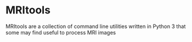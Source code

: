 # MRItools
MRItools are a collection of command line utilities written in Python 3 that some may find useful to process MRI images
